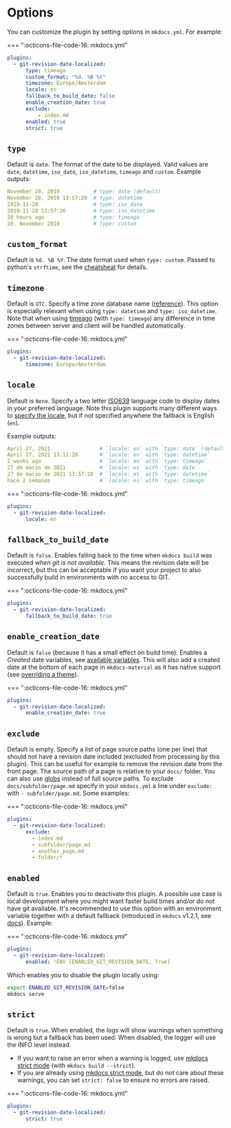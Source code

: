 # Options

You can customize the plugin by setting options in `mkdocs.yml`. For example:

=== ":octicons-file-code-16: mkdocs.yml"

  ```yaml
  plugins:
    - git-revision-date-localized:
        type: timeago
        custom_format: "%d. %B %Y"
        timezone: Europe/Amsterdam
        locale: en
        fallback_to_build_date: false
        enable_creation_date: true
        exclude:
            - index.md
        enabled: true
        strict: true
  ```

## `type`

Default is `date`. The format of the date to be displayed. Valid values are `date`, `datetime`, `iso_date`, `iso_datetime`, `timeago` and `custom`. Example outputs:

```yaml
November 28, 2019           # type: date (default)
November 28, 2019 13:57:28  # type: datetime
2019-11-28                  # type: iso_date
2019-11-28 13:57:26         # type: iso_datetime
20 hours ago                # type: timeago
28. November 2019           # type: custom
```

## `custom_format`

Default is `%d. %B %Y`. The date format used when `type: custom`. Passed to python's `strftime`, see the [cheatsheat](https://strftime.org/) for details.

## `timezone`

Default is `UTC`. Specify a time zone database name ([reference](https://en.wikipedia.org/wiki/List_of_tz_database_time_zones)). This option is especially relevant when using `type: datetime` and `type: iso_datetime`. Note that when using [timeago](http://timeago.yarp.com/) (with `type: timeago`) any difference in time zones between server and client will be handled automatically.

=== ":octicons-file-code-16: mkdocs.yml"

  ```yaml
  plugins:
    - git-revision-date-localized:
        timezone: Europe/Amsterdam
  ```


## `locale`

Default is `None`. Specify a two letter [ISO639](https://en.wikipedia.org/wiki/List_of_ISO_639-1_codes) language code to display dates in your preferred language. Note this plugin supports many different ways to [specify the locale](howto/specify-locale.md), but if not specified anywhere the fallback is English (`en`).

Example outputs:

```yaml
April 27, 2021                # `locale: en` with `type: date` (default)
April 27, 2021 13:11:28       # `locale: en` with `type: datetime`
2 weeks ago                   # `locale: en` with `type: timeago`
27 de marzo de 2021           # `locale: es` with `type: date`
27 de marzo de 2021 13:57:28  # `locale: es` with `type: datetime`
hace 2 semanas                # `locale: es` with `type: timeago`
```

=== ":octicons-file-code-16: mkdocs.yml"

  ```yaml
  plugins:
    - git-revision-date-localized:
        locale: en
  ```


## `fallback_to_build_date`

Default is `false`. Enables falling back to the time when `mkdocs build` was executed *when git is not available*. This means the revision date will be incorrect, but this can be acceptable if you want your project to also successfully build in environments with no access to GIT.

=== ":octicons-file-code-16: mkdocs.yml"

  ```yaml
  plugins:
    - git-revision-date-localized:
        fallback_to_build_date: true
  ```


## `enable_creation_date`

Default is `false` (because it has a small effect on build time). Enables a *Created* date variables, see [available variables](available-variables.md). This will also add a created date at the bottom of each page in `mkdocs-material` as it has native support (see [overriding a theme](howto/override-a-theme.md)).

=== ":octicons-file-code-16: mkdocs.yml"

  ```yaml
  plugins:
    - git-revision-date-localized:
        enable_creation_date: true
  ```

## `exclude`

Default is empty. Specify a list of page source paths (one per line) that should not have a revision date included (excluded from processing by this plugin). This can be useful for example to remove the revision date from the front page. The source path of a page is relative to your `docs/` folder. You can also use [globs](https://docs.python.org/3/library/glob.html) instead of full source paths. To exclude `docs/subfolder/page.md` specify in your `mkdocs.yml` a line under `exclude:` with `- subfolder/page.md`. Some examples:

=== ":octicons-file-code-16: mkdocs.yml"

  ```yaml
  plugins:
    - git-revision-date-localized:
        exclude:
          - index.md
          - subfolder/page.md
          - another_page.md
          - folder/*
  ```

## `enabled`

Default is `true`. Enables you to deactivate this plugin. A possible use case is local development where you might want faster build times and/or do not have git available. It's recommended to use this option with an environment variable together with a default fallback (introduced in `mkdocs` v1.2.1, see [docs](https://www.mkdocs.org/user-guide/configuration/#environment-variables)). Example:

=== ":octicons-file-code-16: mkdocs.yml"

  ```yaml
  plugins:
    - git-revision-date-localized:
        enabled: !ENV [ENABLED_GIT_REVISION_DATE, True]
  ```

Which enables you to disable the plugin locally using:

```bash
export ENABLED_GIT_REVISION_DATE=false
mkdocs serve
```

## `strict`

Default is `true`. When enabled, the logs will show warnings when something is wrong but a fallback has been used. When disabled, the logger will use the INFO level instead.

- If you want to raise an error when a warning is logged, use [mkdocs strict mode](https://www.mkdocs.org/user-guide/configuration/#strict) (with `mkdocs build --strict`).
- If you are already using [mkdocs strict mode](https://www.mkdocs.org/user-guide/configuration/#strict), but do not care about these warnings, you can set `strict: false` to ensure no errors are raised.

=== ":octicons-file-code-16: mkdocs.yml"

  ```yaml
  plugins:
    - git-revision-date-localized:
        strict: true
  ```
